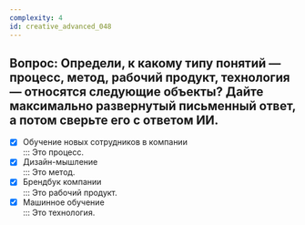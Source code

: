 ```yaml
---
complexity: 4
id: creative_advanced_048
---
```

## Вопрос: Определи, к какому типу понятий — процесс, метод, рабочий продукт, технология — относятся следующие объекты? Дайте максимально развернутый письменный ответ, а потом сверьте его с ответом ИИ.

- [x] Обучение новых сотрудников в компании  
  ::: Это процесс.  
- [x] Дизайн-мышление  
  ::: Это метод.  
- [x] Брендбук компании  
  ::: Это рабочий продукт.  
- [x] Машинное обучение  
  ::: Это технология. 
